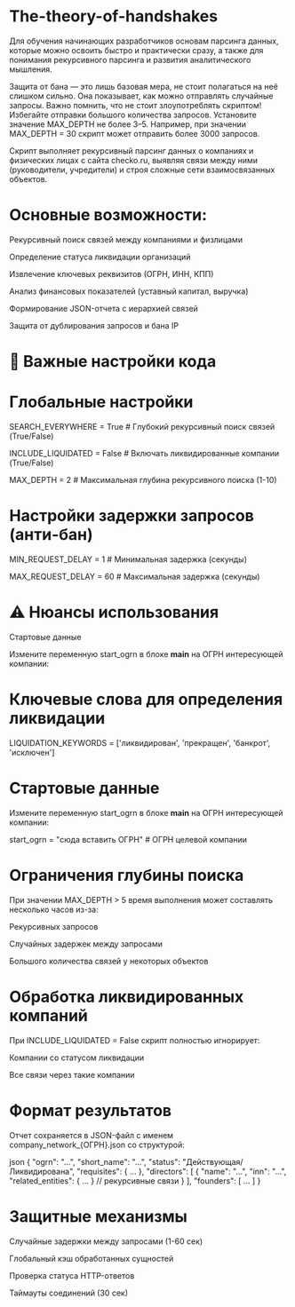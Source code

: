 # The-theory-of-handshakes

Для обучения начинающих разработчиков основам парсинга данных, которые можно освоить быстро и практически сразу, а также для понимания рекурсивного парсинга и развития
аналитического мышления.

Защита от бана — это лишь базовая мера, не стоит полагаться на неё слишком сильно. Она показывает, как можно отправлять случайные запросы.
Важно помнить, что не стоит злоупотреблять скриптом! Избегайте отправки большого количества запросов. Установите значение MAX_DEPTH не более 3–5. Например, при 
значении MAX_DEPTH = 30 скрипт может отправить более 3000 запросов.




Скрипт выполняет рекурсивный парсинг данных о компаниях и физических лицах с сайта checko.ru, выявляя связи между ними (руководители, учредители) и строя сложные сети 
взаимосвязанных объектов.

# Основные возможности:

Рекурсивный поиск связей между компаниями и физлицами

Определение статуса ликвидации организаций

Извлечение ключевых реквизитов (ОГРН, ИНН, КПП)

Анализ финансовых показателей (уставный капитал, выручка)

Формирование JSON-отчета с иерархией связей

Защита от дублирования запросов и бана IP

# 🔧 Важные настройки кода

# Глобальные настройки
SEARCH_EVERYWHERE = True  # Глубокий рекурсивный поиск связей (True/False)

INCLUDE_LIQUIDATED = False  # Включать ликвидированные компании (True/False)

MAX_DEPTH = 2  # Максимальная глубина рекурсивного поиска (1-10)

# Настройки задержки запросов (анти-бан)
MIN_REQUEST_DELAY = 1  # Минимальная задержка (секунды)

MAX_REQUEST_DELAY = 60  # Максимальная задержка (секунды)

# ⚠️ Нюансы использования

Стартовые данные

Измените переменную start_ogrn в блоке __main__ на ОГРН интересующей компании:



# Ключевые слова для определения ликвидации
LIQUIDATION_KEYWORDS = ['ликвидирован', 'прекращен', 'банкрот', 'исключен']

# Стартовые данные

Измените переменную start_ogrn в блоке __main__ на ОГРН интересующей компании:

start_ogrn = "сюда вставить ОГРН"  # ОГРН целевой компании

# Ограничения глубины поиска

При значении MAX_DEPTH > 5 время выполнения может составлять несколько часов из-за:

Рекурсивных запросов

Случайных задержек между запросами

Большого количества связей у некоторых объектов

# Обработка ликвидированных компаний

При INCLUDE_LIQUIDATED = False скрипт полностью игнорирует:

Компании со статусом ликвидации

Все связи через такие компании

# Формат результатов

Отчет сохраняется в JSON-файл с именем company_network_{ОГРН}.json со структурой:

json
{
  "ogrn": "...",
  "short_name": "...",
  "status": "Действующая/Ликвидирована",
  "requisites": { ... },
  "directors": [
    {
      "name": "...",
      "inn": "...",
      "related_entities": { ... } // рекурсивные связи
    }
  ],
  "founders": [ ... ]
}

# Защитные механизмы

Случайные задержки между запросами (1-60 сек)

Глобальный кэш обработанных сущностей

Проверка статуса HTTP-ответов

Таймауты соединений (30 сек)

